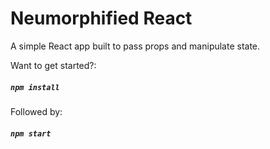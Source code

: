 # Neumorphified React

A simple React app built to pass props and manipulate state.

Want to get started?:

##### `npm install`

Followed by:

##### `npm start`
